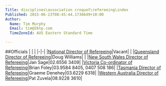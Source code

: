 ```yaml
---
Title: disciplines\association croquet\refereeing\index
Published: 2015-06-23T08:45:44.1736649+10:00
Author:
  Name: Tim Murphy
  Email: tim@26tp.com
  TimeZoneId: AUS Eastern Standard Time

---
```

##Officials
| | |
|-|-|
|[National Director of Refereeing](mailto:ndrac@croquet-australia.com.au)|Vacant| |
|[Queensland Director of Refereeing](mailto:refereeing@croquetqld.org)|Doug Williams| |
|[New South Wales Director of Refereeing](mailto:myoora803@bigpond.com)|Jan Sage|02.6556 3409|
|[Victoria Co-ordinator of Refereeing](mailto:acreferees@croquetvic.asn.au)|Brian Foley|03.9584 8405, 0407 508 186|
|[Tasmania Director of Refereeing](mailto:gdenehey@iprimus.com.au)|Graeme Denehey|03.6229 6318|
|[Western Australia Director of Refereeing](mailto:patzuvel@hotmail.com)|Pat Zuvela|08.9228 3610|